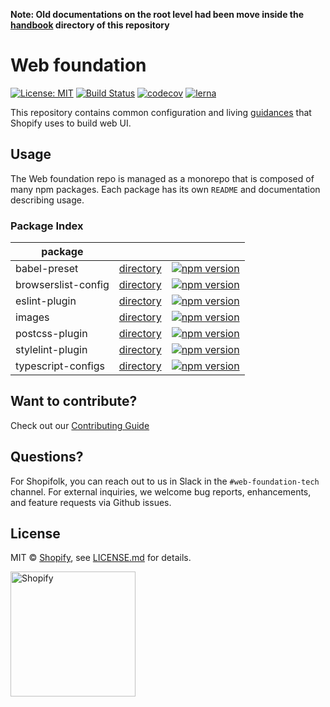 [comment]: # (NOTE: This file is generated and should not be modify directly. Update `templates/ROOT_README.hbs.md` instead)

**Note: Old documentations on the root level had been move inside the [handbook](handbook) directory of this repository**

# Web foundation

[![License: MIT](https://img.shields.io/badge/License-MIT-green.svg)](LICENSE.md)
[![Build Status](https://travis-ci.com/Shopify/web-foundation.svg?branch=master)](https://travis-ci.com/Shopify/web-foundation)
[![codecov](https://codecov.io/gh/Shopify/web-foundation/branch/master/graph/badge.svg)](https://codecov.io/gh/Shopify/web-foundation)
[![lerna](https://img.shields.io/badge/maintained%20with-lerna-cc00ff.svg)](https://lernajs.io/)

This repository contains common configuration and living [guidances](handbook) that Shopify uses to build web UI.

## Usage

The Web foundation repo is managed as a monorepo that is composed of many npm packages.
Each package has its own `README` and documentation describing usage.

### Package Index

| package |     |     |
| ------- | --- | --- |
| babel-preset | [directory](packages/babel-preset) | [![npm version](https://badge.fury.io/js/%40shopify%2Fbabel-preset.svg)](https://badge.fury.io/js/%40shopify%2Fbabel-preset) |
| browserslist-config | [directory](packages/browserslist-config) | [![npm version](https://badge.fury.io/js/%40shopify%2Fbrowserslist-config.svg)](https://badge.fury.io/js/%40shopify%2Fbrowserslist-config) |
| eslint-plugin | [directory](packages/eslint-plugin) | [![npm version](https://badge.fury.io/js/%40shopify%2Feslint-plugin.svg)](https://badge.fury.io/js/%40shopify%2Feslint-plugin) |
| images | [directory](packages/images) | [![npm version](https://badge.fury.io/js/%40shopify%2Fimages.svg)](https://badge.fury.io/js/%40shopify%2Fimages) |
| postcss-plugin | [directory](packages/postcss-plugin) | [![npm version](https://badge.fury.io/js/%40shopify%2Fpostcss-plugin.svg)](https://badge.fury.io/js/%40shopify%2Fpostcss-plugin) |
| stylelint-plugin | [directory](packages/stylelint-plugin) | [![npm version](https://badge.fury.io/js/%40shopify%2Fstylelint-plugin.svg)](https://badge.fury.io/js/%40shopify%2Fstylelint-plugin) |
| typescript-configs | [directory](packages/typescript-configs) | [![npm version](https://badge.fury.io/js/%40shopify%2Ftypescript-configs.svg)](https://badge.fury.io/js/%40shopify%2Ftypescript-configs) |

## Want to contribute?

Check out our [Contributing Guide](./.github/CONTRIBUTING.md)

## Questions?

For Shopifolk, you can reach out to us in Slack in the `#web-foundation-tech` channel. For external inquiries, we welcome bug reports, enhancements, and feature requests via Github issues.

## License

MIT &copy; [Shopify](https://shopify.com/), see [LICENSE.md](LICENSE.md) for details.

<a href="http://www.shopify.com/"><img src="https://cdn.shopify.com/assets2/brand-assets/shopify-logo-main-8ee1e0052baf87fd9698ceff7cbc01cc36a89170212ad227db3ff2706e89fd04.svg" alt="Shopify" width="200" /></a>
